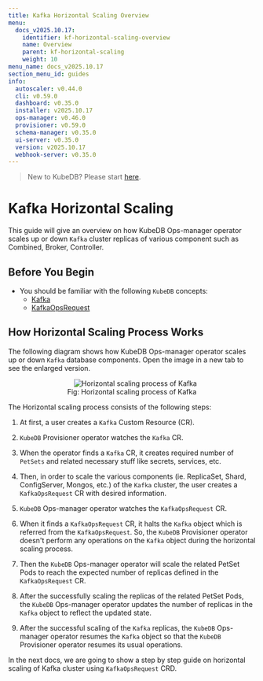 ```yaml
---
title: Kafka Horizontal Scaling Overview
menu:
  docs_v2025.10.17:
    identifier: kf-horizontal-scaling-overview
    name: Overview
    parent: kf-horizontal-scaling
    weight: 10
menu_name: docs_v2025.10.17
section_menu_id: guides
info:
  autoscaler: v0.44.0
  cli: v0.59.0
  dashboard: v0.35.0
  installer: v2025.10.17
  ops-manager: v0.46.0
  provisioner: v0.59.0
  schema-manager: v0.35.0
  ui-server: v0.35.0
  version: v2025.10.17
  webhook-server: v0.35.0
---
```


> New to KubeDB? Please start [here](/docs/v2025.10.17/README).

# Kafka Horizontal Scaling

This guide will give an overview on how KubeDB Ops-manager operator scales up or down `Kafka` cluster replicas of various component such as Combined, Broker, Controller.

## Before You Begin

- You should be familiar with the following `KubeDB` concepts:
    - [Kafka](/docs/v2025.10.17/guides/kafka/concepts/kafka)
    - [KafkaOpsRequest](/docs/v2025.10.17/guides/kafka/concepts/kafkaopsrequest)

## How Horizontal Scaling Process Works

The following diagram shows how KubeDB Ops-manager operator scales up or down `Kafka` database components. Open the image in a new tab to see the enlarged version.

<figure align="center">
  <img alt="Horizontal scaling process of Kafka" src="/docs/v2025.10.17/images/day-2-operation/kafka/kf-horizontal-scaling.svg">
<figcaption align="center">Fig: Horizontal scaling process of Kafka</figcaption>
</figure>

The Horizontal scaling process consists of the following steps:

1. At first, a user creates a `Kafka` Custom Resource (CR).

2. `KubeDB` Provisioner  operator watches the `Kafka` CR.

3. When the operator finds a `Kafka` CR, it creates required number of `PetSets` and related necessary stuff like secrets, services, etc.

4. Then, in order to scale the various components (ie. ReplicaSet, Shard, ConfigServer, Mongos, etc.) of the `Kafka` cluster, the user creates a `KafkaOpsRequest` CR with desired information.

5. `KubeDB` Ops-manager operator watches the `KafkaOpsRequest` CR.

6. When it finds a `KafkaOpsRequest` CR, it halts the `Kafka` object which is referred from the `KafkaOpsRequest`. So, the `KubeDB` Provisioner  operator doesn't perform any operations on the `Kafka` object during the horizontal scaling process.

7. Then the `KubeDB` Ops-manager operator will scale the related PetSet Pods to reach the expected number of replicas defined in the `KafkaOpsRequest` CR.

8. After the successfully scaling the replicas of the related PetSet Pods, the `KubeDB` Ops-manager operator updates the number of replicas in the `Kafka` object to reflect the updated state.

9. After the successful scaling of the `Kafka` replicas, the `KubeDB` Ops-manager operator resumes the `Kafka` object so that the `KubeDB` Provisioner  operator resumes its usual operations.

In the next docs, we are going to show a step by step guide on horizontal scaling of Kafka cluster using `KafkaOpsRequest` CRD.
